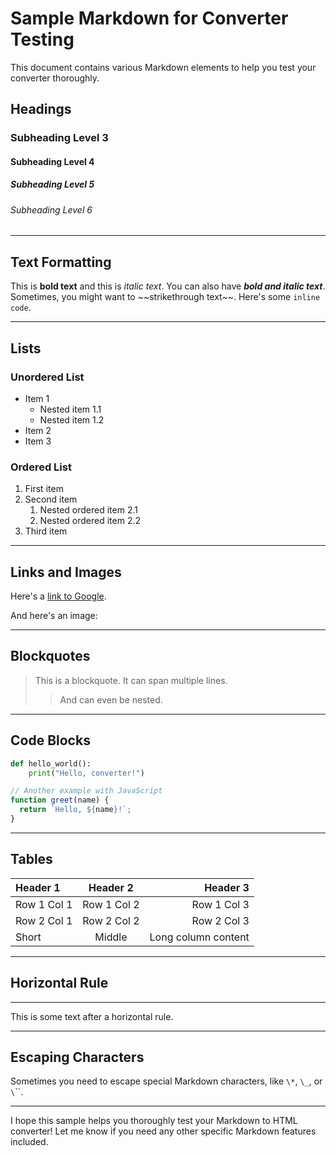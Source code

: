 # Sample Markdown for Converter Testing

This document contains various Markdown elements to help you test your converter thoroughly.

## Headings

### Subheading Level 3

#### Subheading Level 4

##### Subheading Level 5

###### Subheading Level 6

-----

## Text Formatting

This is **bold text** and this is *italic text*. You can also have ***bold and italic text***.
Sometimes, you might want to \~\~strikethrough text\~\~.
Here's some `inline code`.

-----

## Lists

### Unordered List

* Item 1
    * Nested item 1.1
    * Nested item 1.2
* Item 2
* Item 3

### Ordered List

1.  First item
2.  Second item
    1.  Nested ordered item 2.1
    2.  Nested ordered item 2.2
3.  Third item

-----

## Links and Images

Here's a [link to Google](https://www.google.com).

And here's an image:

-----

## Blockquotes

> This is a blockquote.
> It can span multiple lines.
>
> > And can even be nested.

-----

## Code Blocks

```python
def hello_world():
    print("Hello, converter!")
```

```javascript
// Another example with JavaScript
function greet(name) {
  return `Hello, ${name}!`;
}
```

-----

## Tables

| Header 1 | Header 2 | Header 3 |
| :------- | :------: | -------: |
| Row 1 Col 1 | Row 1 Col 2 | Row 1 Col 3 |
| Row 2 Col 1 | Row 2 Col 2 | Row 2 Col 3 |
| Short | Middle | Long column content |

-----

## Horizontal Rule

-----

This is some text after a horizontal rule.

-----

## Escaping Characters

Sometimes you need to escape special Markdown characters, like `\*`, `\_`, or `\`\`\`.

-----

I hope this sample helps you thoroughly test your Markdown to HTML converter\! Let me know if you need any other specific Markdown features included.